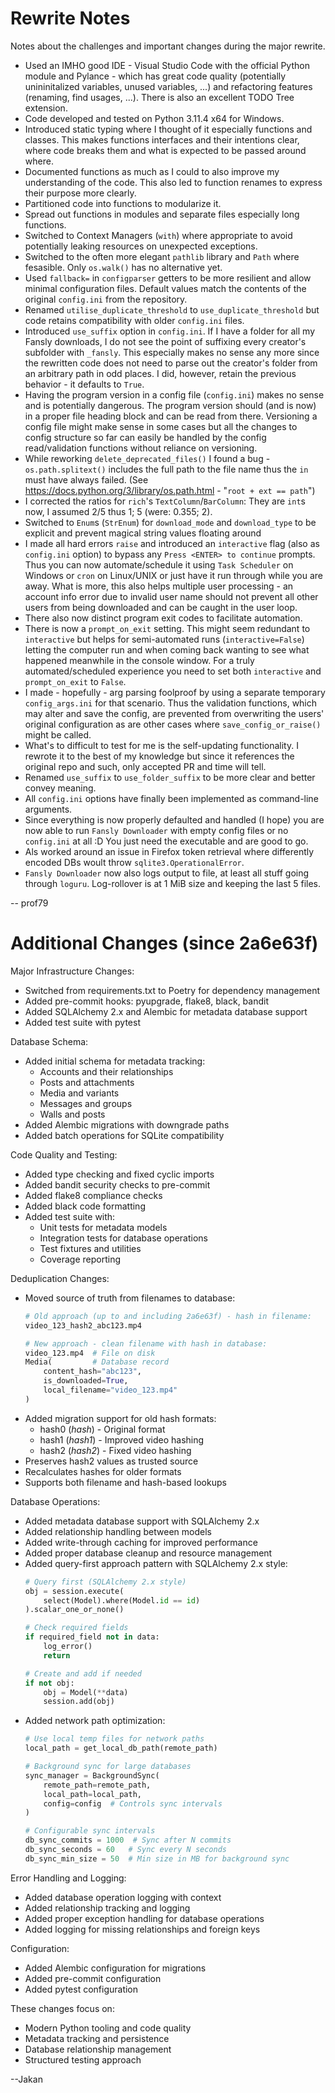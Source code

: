 # Rewrite Notes

Notes about the challenges and important changes during the major rewrite.

* Used an IMHO good IDE - Visual Studio Code with the official Python module and Pylance - which has great code quality (potentially unininitalized variables, unused variables, ...) and refactoring features (renaming, find usages, ...). There is also an excellent TODO Tree extension.
* Code developed and tested on Python 3.11.4 x64 for Windows.
* Introduced static typing where I thought of it especially functions and classes. This makes functions interfaces and their intentions clear, where code breaks them and what is expected to be passed around where.
* Documented functions as much as I could to also improve my understanding of the code. This also led to function renames to express their purpose more clearly.
* Partitioned code into functions to modularize it.
* Spread out functions in modules and separate files especially long functions.
* Switched to Context Managers (`with`) where appropriate to avoid potentially leaking resources on unexpected exceptions.
* Switched to the often more elegant `pathlib` library and `Path` where fesasible. Only `os.walk()` has no alternative yet.
* Used `fallback=` in `configparser` getters to be more resilient and allow minimal configuration files. Default values match the contents of the original `config.ini` from the repository.
* Renamed `utilise_duplicate_threshold` to `use_duplicate_threshold` but code retains compatibility with older `config.ini` files.
* Introduced `use_suffix` option in `config.ini`. If I have a folder for all my Fansly downloads, I do not see the point of suffixing every creator's subfolder with `_fansly`. This especially makes no sense any more since the rewritten code does not need to parse out the creator's folder from an arbitrary path in odd places. I did, however, retain the previous behavior - it defaults to `True`.
* Having the program version in a config file (`config.ini`) makes no sense and is potentially dangerous. The program version should (and is now) in a proper file heading block and can be read from there. Versioning a config file might make sense in some cases but all the changes to config structure so far can easily be handled by the config read/validation functions without reliance on versioning.
* While reworking `delete_deprecated_files()` I found a bug - `os.path.splitext()` includes the full path to the file name thus the `in` must have always failed. (See <https://docs.python.org/3/library/os.path.html> - "`root + ext == path`")
* I corrected the ratios for `rich`'s `TextColumn`/`BarColumn`: They are `int`s now, I assumed 2/5 thus 1; 5 (were: 0.355; 2).
* Switched to `Enum`s (`StrEnum`) for `download_mode` and `download_type` to be explicit and prevent magical string values floating around
* I made all hard errors `raise` and introduced an `interactive` flag (also as `config.ini` option) to bypass any `Press <ENTER> to continue` prompts. Thus you can now automate/schedule it using `Task Scheduler` on Windows or `cron` on Linux/UNIX or just have it run through while you are away. What is more, this also helps multiple user processing - an account info error due to invalid user name should not prevent all other users from being downloaded and can be caught in the user loop.
* There also now distinct program exit codes to facilitate automation.
* There is now a `prompt_on_exit` setting. This might seem redundant to `interactive` but helps for semi-automated runs (`interactive=False`) letting the computer run and when coming back wanting to see what happened meanwhile in the console window. For a truly automated/scheduled experience you need to set both `interactive` and `prompt_on_exit` to `False`.
* I made - hopefully - arg parsing foolproof by using a separate temporary `config_args.ini` for that scenario. Thus the validation functions, which may alter and save the config, are prevented from overwriting the users' original configuration as are other cases where `save_config_or_raise()` might be called.
* What's to difficult to test for me is the self-updating functionality. I rewrote it to the best of my knowledge but since it references the original repo and such, only accepted PR and time will tell.
* Renamed `use_suffix` to `use_folder_suffix` to be more clear and better convey meaning.
* All `config.ini` options have finally been implemented as command-line arguments.
* Since everything is now properly defaulted and handled (I hope) you are now able to run `Fansly Downloader` with empty config files or no `config.ini` at all :D You just need the executable and are good to go.
* Als worked around an issue in Firefox token retrieval where differently encoded DBs woult throw `sqlite3.OperationalError`.
* `Fansly Downloader` now also logs output to file, at least all stuff going through `loguru`. Log-rollover is at 1 MiB size and keeping the last 5 files.

-- prof79

# Additional Changes (since 2a6e63f)

Major Infrastructure Changes:
* Switched from requirements.txt to Poetry for dependency management
* Added pre-commit hooks: pyupgrade, flake8, black, bandit
* Added SQLAlchemy 2.x and Alembic for metadata database support
* Added test suite with pytest

Database Schema:
* Added initial schema for metadata tracking:
  - Accounts and their relationships
  - Posts and attachments
  - Media and variants
  - Messages and groups
  - Walls and posts
* Added Alembic migrations with downgrade paths
* Added batch operations for SQLite compatibility

Code Quality and Testing:
* Added type checking and fixed cyclic imports
* Added bandit security checks to pre-commit
* Added flake8 compliance checks
* Added black code formatting
* Added test suite with:
  - Unit tests for metadata models
  - Integration tests for database operations
  - Test fixtures and utilities
  - Coverage reporting

Deduplication Changes:
* Moved source of truth from filenames to database:
  ```python
  # Old approach (up to and including 2a6e63f) - hash in filename:
  video_123_hash2_abc123.mp4

  # New approach - clean filename with hash in database:
  video_123.mp4  # File on disk
  Media(         # Database record
      content_hash="abc123",
      is_downloaded=True,
      local_filename="video_123.mp4"
  )
  ```
* Added migration support for old hash formats:
  - hash0 (_hash_) - Original format
  - hash1 (_hash1_) - Improved video hashing
  - hash2 (_hash2_) - Fixed video hashing
* Preserves hash2 values as trusted source
* Recalculates hashes for older formats
* Supports both filename and hash-based lookups

Database Operations:
* Added metadata database support with SQLAlchemy 2.x
* Added relationship handling between models
* Added write-through caching for improved performance
* Added proper database cleanup and resource management
* Added query-first approach pattern with SQLAlchemy 2.x style:
  ```python
  # Query first (SQLAlchemy 2.x style)
  obj = session.execute(
      select(Model).where(Model.id == id)
  ).scalar_one_or_none()

  # Check required fields
  if required_field not in data:
      log_error()
      return

  # Create and add if needed
  if not obj:
      obj = Model(**data)
      session.add(obj)
  ```
* Added network path optimization:
  ```python
  # Use local temp files for network paths
  local_path = get_local_db_path(remote_path)

  # Background sync for large databases
  sync_manager = BackgroundSync(
      remote_path=remote_path,
      local_path=local_path,
      config=config  # Controls sync intervals
  )

  # Configurable sync intervals
  db_sync_commits = 1000  # Sync after N commits
  db_sync_seconds = 60   # Sync every N seconds
  db_sync_min_size = 50  # Min size in MB for background sync
  ```

Error Handling and Logging:
* Added database operation logging with context
* Added relationship tracking and logging
* Added proper exception handling for database operations
* Added logging for missing relationships and foreign keys

Configuration:
* Added Alembic configuration for migrations
* Added pre-commit configuration
* Added pytest configuration

These changes focus on:
* Modern Python tooling and code quality
* Metadata tracking and persistence
* Database relationship management
* Structured testing approach

--Jakan
